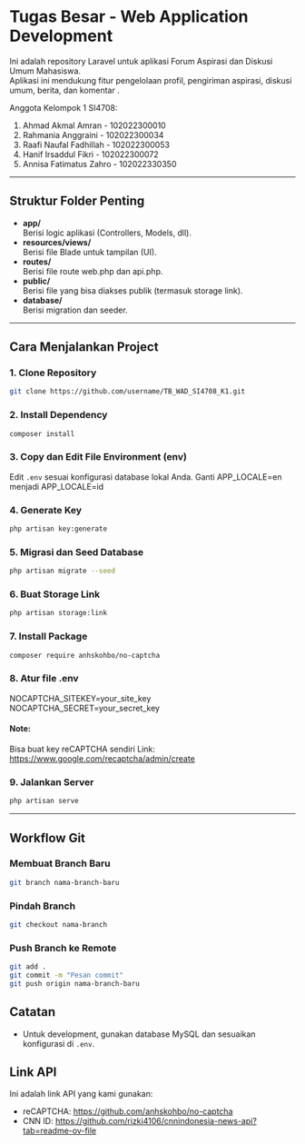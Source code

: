 # Tugas Besar - Web Application Development

Ini adalah repository Laravel untuk aplikasi Forum Aspirasi dan Diskusi Umum Mahasiswa.  
Aplikasi ini mendukung fitur pengelolaan profil, pengiriman aspirasi, diskusi umum, berita, dan komentar .

Anggota Kelompok 1 SI4708:
1. Ahmad Akmal Amran      - 102022300010
2. Rahmania Anggraini     - 102022300034
3. Raafi Naufal Fadhillah - 102022300053
4. Hanif Irsaddul Fikri   - 102022300072
5. Annisa Fatimatus Zahro - 102022330350

---

## Struktur Folder Penting

- **app/**  
  Berisi logic aplikasi (Controllers, Models, dll).
- **resources/views/**  
  Berisi file Blade untuk tampilan (UI).
- **routes/**  
  Berisi file route web.php dan api.php.
- **public/**  
  Berisi file yang bisa diakses publik (termasuk storage link).
- **database/**  
  Berisi migration dan seeder.

---

## Cara Menjalankan Project

### 1. Clone Repository

```bash
git clone https://github.com/username/TB_WAD_SI4708_K1.git
```

### 2. Install Dependency

```bash
composer install
```

### 3. Copy dan Edit File Environment (env)

Edit `.env` sesuai konfigurasi database lokal Anda.
Ganti APP_LOCALE=en menjadi APP_LOCALE=id

### 4. Generate Key

```bash
php artisan key:generate
```

### 5. Migrasi dan Seed Database

```bash
php artisan migrate --seed
```

### 6. Buat Storage Link

```bash
php artisan storage:link
```

### 7. Install Package

```bash
composer require anhskohbo/no-captcha
```

### 8. Atur file .env
NOCAPTCHA_SITEKEY=your_site_key
NOCAPTCHA_SECRET=your_secret_key

#### Note:
Bisa buat key reCAPTCHA sendiri
Link: https://www.google.com/recaptcha/admin/create 

### 9. Jalankan Server

```bash
php artisan serve
```

---

## Workflow Git

### Membuat Branch Baru
```bash
git branch nama-branch-baru
```

### Pindah Branch
```bash
git checkout nama-branch
```

### Push Branch ke Remote

```bash
git add .
git commit -m "Pesan commit"
git push origin nama-branch-baru
```

## Catatan

- Untuk development, gunakan database MySQL dan sesuaikan konfigurasi di `.env`.

## Link API 
Ini adalah link API yang kami gunakan:
- reCAPTCHA: https://github.com/anhskohbo/no-captcha
- CNN ID: https://github.com/rizki4106/cnnindonesia-news-api?tab=readme-ov-file 

